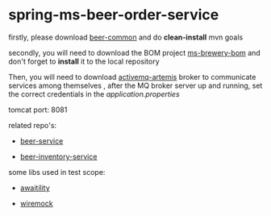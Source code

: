 # spring-ms-beer-order-service

firstly, please download [beer-common](https://github.com/karp1k/spring-ms-beer-common) and do **clean-install** mvn goals

secondly, you will need to download the BOM project [ms-brewery-bom](https://github.com/karp1k/spring-ms-brewery-bom) 
and don't forget to **install** it to the local repository

Then, you will need to download [activemq-artemis](https://github.com/vromero/activemq-artemis-docker) broker to communicate services among themselves , after the MQ broker server up and running, set the correct credentials in the <i>application.properties</i>

tomcat port: 8081

related repo's:

- [beer-service](https://github.com/karp1k/spring-ms-beer-service)

- [beer-inventory-service](https://github.com/karp1k/spring-ms-beer-inventory-service)

some libs used in test scope:

- [awaitility](https://github.com/awaitility/awaitility)

- [wiremock](https://github.com/tomakehurst/wiremock)